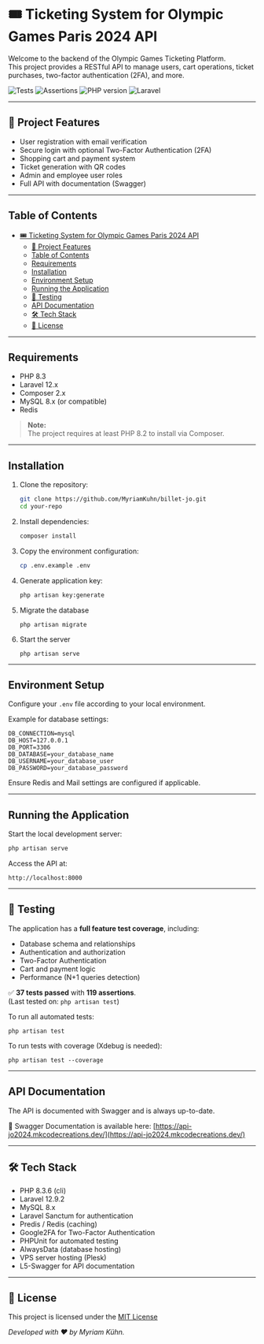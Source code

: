 # 🎟️ Ticketing System for Olympic Games Paris 2024 API

Welcome to the backend of the Olympic Games Ticketing Platform.  
This project provides a RESTful API to manage users, cart operations, ticket purchases, two-factor authentication (2FA), and more.

![Tests](https://img.shields.io/badge/tests-37_passed-4caf50.svg) ![Assertions](https://img.shields.io/badge/assertions-119_success-2196f3.svg) ![PHP version](https://img.shields.io/badge/php-8.3-blue) ![Laravel](https://img.shields.io/badge/laravel-12-red)

---

## 🚀 Project Features

- User registration with email verification
- Secure login with optional Two-Factor Authentication (2FA)
- Shopping cart and payment system
- Ticket generation with QR codes
- Admin and employee user roles
- Full API with documentation (Swagger)

---

## Table of Contents

- [🎟️ Ticketing System for Olympic Games Paris 2024 API](#️-ticketing-system-for-olympic-games-paris-2024-api)
  - [🚀 Project Features](#-project-features)
  - [Table of Contents](#table-of-contents)
  - [Requirements](#requirements)
  - [Installation](#installation)
  - [Environment Setup](#environment-setup)
  - [Running the Application](#running-the-application)
  - [🧪 Testing](#-testing)
  - [API Documentation](#api-documentation)
  - [🛠️ Tech Stack](#️-tech-stack)
  - [📜 License](#-license)

---

## Requirements

- PHP 8.3
- Laravel 12.x
- Composer 2.x
- MySQL 8.x (or compatible)
- Redis

> **Note:**  
> The project requires at least PHP 8.2 to install via Composer.

---

## Installation

1. Clone the repository:
    ```bash
    git clone https://github.com/MyriamKuhn/billet-jo.git
    cd your-repo
    ```
2. Install dependencies:
    ```bash
    composer install
    ```
3. Copy the environment configuration:
    ```bash
    cp .env.example .env
    ```
4. Generate application key:
    ```bash
    php artisan key:generate
    ```
5. Migrate the database
   ```
   php artisan migrate
   ```
6. Start the server
   ```
   php artisan serve
   ```

---

## Environment Setup

Configure your `.env` file according to your local environment.

Example for database settings:
```
DB_CONNECTION=mysql
DB_HOST=127.0.0.1
DB_PORT=3306
DB_DATABASE=your_database_name
DB_USERNAME=your_database_user
DB_PASSWORD=your_database_password
```
Ensure Redis and Mail settings are configured if applicable.

---

## Running the Application

Start the local development server:

```bash
php artisan serve
```
Access the API at:
```
http://localhost:8000
```

---

## 🧪 Testing

The application has a **full feature test coverage**, including:
- Database schema and relationships
- Authentication and authorization
- Two-Factor Authentication
- Cart and payment logic
- Performance (N+1 queries detection)

✅ **37 tests passed** with **119 assertions**.  
(Last tested on: `php artisan test`)

To run all automated tests:
```
php artisan test
```
To run tests with coverage (Xdebug is needed):
```
php artisan test --coverage
```

---

## API Documentation

The API is documented with Swagger and is always up-to-date.

📄 Swagger Documentation is available here:
[https://api-jo2024.mkcodecreations.dev/](https://api-jo2024.mkcodecreations.dev/)

---

## 🛠️ Tech Stack

- PHP 8.3.6 (cli)
- Laravel 12.9.2
- MySQL 8.x
- Laravel Sanctum for authentication
- Predis / Redis (caching)
- Google2FA for Two-Factor Authentication
- PHPUnit for automated testing
- AlwaysData (database hosting)
- VPS server hosting (Plesk)
- L5-Swagger for API documentation

---

## 📜 License

This project is licensed under the [MIT License](https://opensource.org/licenses/MIT)

*Developed with ❤️ by Myriam Kühn.*
